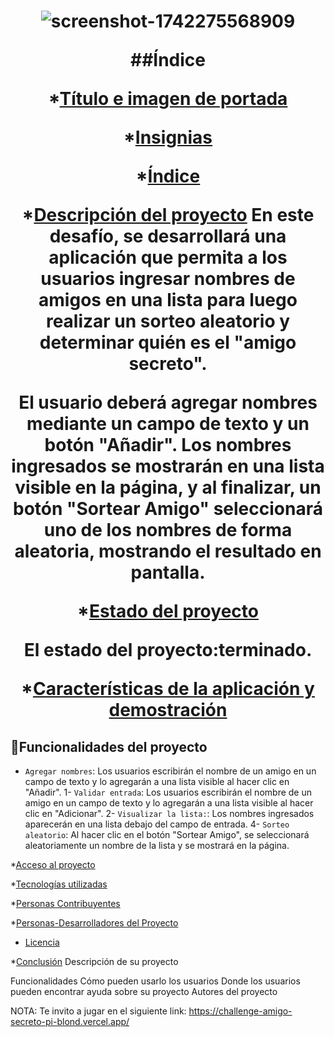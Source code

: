 <h1 align="center" Challenge Amigo Secreto</h1>


![screenshot-1742275568909](https://github.com/user-attachments/assets/9736a69e-a378-49fe-b0e6-204ff074ce3f)

##Índice

*[Título e imagen de portada](#Título-e-imagen-de-portada)

*[Insignias](#insignias)

*[Índice](#índice)

*[Descripción del proyecto](#descripción-del-proyecto)
En este desafío, se desarrollará una aplicación que permita a los usuarios ingresar nombres de amigos en una lista para luego realizar un sorteo aleatorio y determinar quién es el "amigo secreto".

El usuario deberá agregar nombres mediante un campo de texto y un botón "Añadir". Los nombres ingresados se mostrarán en una lista visible en la página, y al finalizar, un botón "Sortear Amigo" seleccionará uno de los nombres de forma aleatoria, mostrando el resultado en pantalla.

*[Estado del proyecto](#Estado-del-proyecto)

El estado del proyecto:terminado.

*[Características de la aplicación y demostración](#Características-de-la-aplicación-y-demostración)

## :hammer:Funcionalidades del proyecto

- `Agregar nombres`: Los usuarios escribirán el nombre de un amigo en un campo de texto y lo agregarán a una lista visible al hacer clic en "Añadir". 1- `Validar entrada`: Los usuarios escribirán el nombre de un amigo en un campo de texto y lo agregarán a una lista visible al hacer clic en "Adicionar". 2-  `Visualizar la lista:`: Los nombres ingresados aparecerán en una lista debajo del campo de entrada. 4- `Sorteo aleatorio`: Al hacer clic en el botón "Sortear Amigo", se seleccionará aleatoriamente un nombre de la lista y se mostrará en la página.

*[Acceso al proyecto](#acceso-proyecto)

*[Tecnologías utilizadas](#tecnologías-utilizadas)

*[Personas Contribuyentes](#personas-contribuyentes)

*[Personas-Desarrolladores del Proyecto](#personas-desarrolladores)

* [Licencia](#licencia)

*[Conclusión](#conclusión)
Descripción de su proyecto


Funcionalidades
Cómo pueden usarlo los usuarios
Donde los usuarios pueden encontrar ayuda sobre su proyecto
Autores del proyecto

NOTA: Te invito a jugar en el siguiente link:
https://challenge-amigo-secreto-pi-blond.vercel.app/
